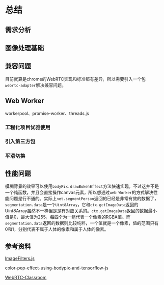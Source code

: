 # 总结

## 需求分析

## 图像处理基础

## 兼容问题
目前就算是chrome的WebRTC实现和标准都有差异，所以需要引入一个包`webrtc-adapter`解决兼容问题。

## Web Worker

workerpool、promise-worker、threads.js

### 工程化项目优雅使用

### 引入第三方包

### 平滑切换

###

## 性能问题
模糊背景的效果可以使用`bodyPix.drawBokehEffect`方法快速实现，不过这并不是一个纯函数，并且会直接操作canvas元素，所以想通过`web Worker`的方式解决性能问题是行不通的。实际上`net.segmentPerson`返回的已经是非常有效的数据了，`segmentation.data`是一个`Uint8Array`，它和`ctx.getImageData`返回的Uint8Array虽然不一样但是是有对应关系的。`ctx.getImageData`返回的数据最小值是0，最大值为255，每四个为一组代表一个像素的RGBA值。而`segmentation.data`返回的数据则比较纯粹，一个值就是一个像素，值的范围只有0和1，分别代表不属于人体的像素和属于人体的像素。

## 参考资料

[ImageFilters.js](https://github.com/zhengsk/ImageFilters.js)

[color-pop-effect-using-bodypix-and-tensorflow-js](https://towardsdatascience.com/color-pop-effect-using-bodypix-and-tensorflow-js-a584ddc48a02)

[WebRTC-Classroom](https://github.com/RobbieXie/WebRTC-Classroom)
